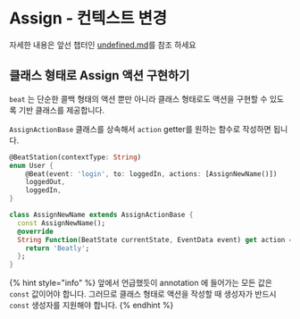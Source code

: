 # Assign - 컨텍스트 변경

자세한 내용은 앞선 챕터인 [undefined.md](../context/undefined.md "mention")를 참조 하세요&#x20;

## 클래스 형태로 Assign 액션 구현하기&#x20;

`beat` 는 단순한 콜백 형태의 액션 뿐만 아니라 클래스 형태로도 액션을 구현할 수 있도록 기반 클래스를 제공합니다.&#x20;

`AssignActionBase` 클래스를 상속해서 `action` getter를 원하는 함수로 작성하면 됩니다.&#x20;

```dart
@BeatStation(contextType: String)
enum User {
    @Beat(event: 'login', to: loggedIn, actions: [AssignNewName()])
    loggedOut,
    loggedIn,
}

class AssignNewName extends AssignActionBase {
  const AssignNewName();
  @override
  String Function(BeatState currentState, EventData event) get action => (_, __) {
    return 'Beatly';
  };
}
```

{% hint style="info" %}
&#x20;앞에서 언급했듯이 annotation 에 들어가는 모든 값은 `const` 값이어야 합니다. 그러므로 클래스 형태로 액션을 작성할 때 생성자가 반드시 `const` 생성자를 지원해야 합니다.&#x20;
{% endhint %}
